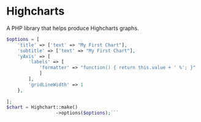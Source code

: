 # Highcharts
A PHP library that helps produce Highcharts graphs.


```php
$options = [
    'title' => ['text' => "My First Chart"],
    'subtitle' => ['text' => "My First Chart"],
    'yAxis' => [
        'labels' => [
            'formatter' => "function() { return this.value + ' %'; }"
            ]
        ],
        'gridLineWidth' => 1
    },
    
];
$chart = Highchart::make()
                  ->options($options);```